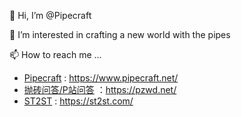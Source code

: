 👋 Hi, I’m @Pipecraft

👀 I’m interested in crafting a new world with the pipes

📫 How to reach me ...

- [Pipecraft](https://www.pipecraft.net/) : https://www.pipecraft.net/
- [抛砖问答/P站问答](https://pzwd.net/) ：https://pzwd.net/
- [ST2ST](https://st2st.com/) : https://st2st.com/


<!---
Pipecraft-net/Pipecraft-net is a ✨ special ✨ repository because its `README.md` (this file) appears on your GitHub profile.
You can click the Preview link to take a look at your changes.
--->
